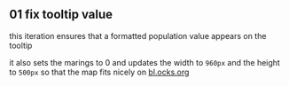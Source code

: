## 01 fix tooltip value

this iteration ensures that a formatted population value appears on the tooltip

it also sets the marings to 0 and
updates the width to `960px` and the height to `500px` 
so that the map fits nicely on [bl.ocks.org](bl.ocks.org)